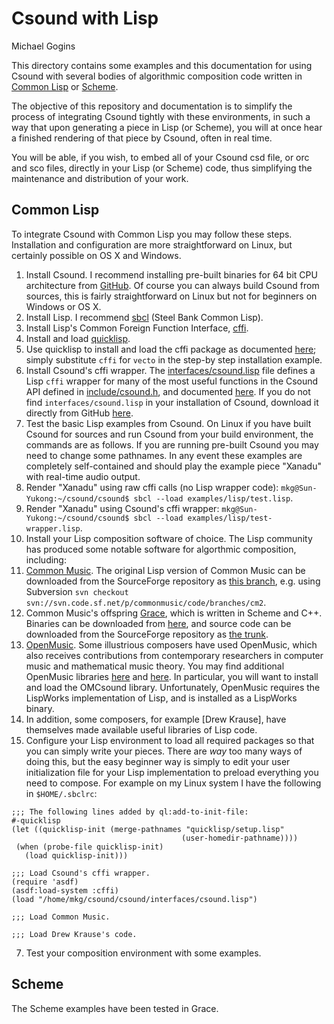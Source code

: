 # Csound with Lisp

Michael Gogins

This directory contains some examples and this documentation for using Csound with several bodies of algorithmic composition code written in [Common Lisp](https://common-lisp.net/) or [Scheme](http://www.schemers.org/).

The objective of this repository and documentation is to simplify the process of integrating Csound tightly with these environments, in such a way that upon generating a piece in Lisp (or Scheme), you will at once hear a finished rendering of that piece by Csound, often in real time. 

You will be able, if you wish, to embed all of your Csound csd file, or orc and sco files, directly in your Lisp (or Scheme) code, thus simplifying the maintenance and distribution of your work.

## Common Lisp

To integrate Csound with Common Lisp you may follow these steps. Installation and configuration are more straightforward on Linux, but certainly possible on OS X and Windows.

1. Install Csound. I recommend installing pre-built binaries for 64 bit CPU architecture from [GitHub](http://csound.github.io/download.html). Of course you can always build Csound from sources, this is fairly straightforward on Linux but not for beginners on Windows or OS X.
2. Install Lisp.  I recommend [sbcl](http://www.sbcl.org/) (Steel Bank Common Lisp).
3. Install Lisp's Common Foreign Function Interface, [cffi](https://common-lisp.net/project/cffi/).  
 1. Install and load [quicklisp](https://www.quicklisp.org/beta/).
 2. Use quicklisp to install and load the cffi package as documented [here](https://www.quicklisp.org/beta/#installation); simply substitute `cffi` for `vecto` in the step-by step installation example.
 3. Install Csound's cffi wrapper. The [interfaces/csound.lisp](http://github.com/csound/csound/blob/develop/interfaces/csound.lisp) file defines a Lisp `cffi` wrapper for many of the most useful functions in the Csound API defined in [include/csound.h](https://github.com/csound/csound/blob/develop/include/csound.h), and documented [here](http://csound.github.io/docs/api/index.html). If you do not find `interfaces/csound.lisp` in your installation of Csound, download it directly from GitHub [here](http://github.com/csound/csound/blob/develop/interfaces/csound.lisp).
4. Test the basic Lisp examples from Csound. On Linux if you have built Csound for sources and run Csound from your build environment, the commands are as follows. If you are running pre-built Csound you may need to change some pathnames. In any event these examples are completely self-contained and should play the example piece "Xanadu" with real-time audio output.
 1. Render "Xanadu" using raw cffi calls (no Lisp wrapper code): `mkg@Sun-Yukong:~/csound/csound$ sbcl --load examples/lisp/test.lisp`.
 2. Render "Xanadu" using Csound's cffi wrapper: `mkg@Sun-Yukong:~/csound/csound$ sbcl --load examples/lisp/test-wrapper.lisp`.
5. Install your Lisp composition software of choice. The Lisp community has produced some notable software for algorthmic composition, including:
 1. [Common Music](http://commonmusic.sourceforge.net/). The original Lisp version of Common Music can be downloaded from the SourceForge repository as [this branch](https://sourceforge.net/p/commonmusic/code/HEAD/tree/branches/cm2/), e.g. using Subversion `svn checkout svn://svn.code.sf.net/p/commonmusic/code/branches/cm2`.
 2. Common Music's offspring [Grace](http://commonmusic.sourceforge.net/), which is written in Scheme and C++. Binaries can be downloaded from [here](https://sourceforge.net/projects/commonmusic/files/cm/), and source code can be downloaded from the SourceForge repository as [the trunk](https://sourceforge.net/p/commonmusic/code/HEAD/tree/trunk/).
 3. [OpenMusic](http://repmus.ircam.fr/openmusic/home). Some illustrious composers have used OpenMusic, which also receives contributions from contemporary researchers in computer music and mathematical music theory. You may find additional OpenMusic libraries [here](http://forumnet.ircam.fr/product/openmusic-libraries-en/) and [here](http://repmus.ircam.fr/openmusic/libraries). In particular, you will want to install and load the OMCsound library. Unfortunately, OpenMusic requires the LispWorks implementation of Lisp, and is installed as a LispWorks binary.
 4. In addition, some composers, for example [Drew Krause], have themselves made available useful libraries of Lisp code.
6. Configure your Lisp environment to load all required packages so that you can simply write your pieces. There are _way_ too many ways of doing this, but the easy beginner way is simply to edit your user initialization file for your Lisp implementation to preload everything you need to compose. For example on my Linux system I have the following in `$HOME/.sbclrc`:
 ```
;;; The following lines added by ql:add-to-init-file:
#-quicklisp
(let ((quicklisp-init (merge-pathnames "quicklisp/setup.lisp"
                                       (user-homedir-pathname))))
  (when (probe-file quicklisp-init)
    (load quicklisp-init)))

;;; Load Csound's cffi wrapper.
(require 'asdf)
(asdf:load-system :cffi)
(load "/home/mkg/csound/csound/interfaces/csound.lisp")

;;; Load Common Music.

;;; Load Drew Krause's code.
```
7. Test your composition environment with some examples.

## Scheme

The Scheme examples have been tested in Grace.
